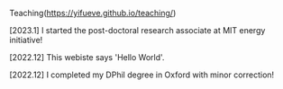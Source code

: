 Teaching(https://yifueve.github.io/teaching/)


[2023.1]  I started the post-doctoral research associate at MIT energy initiative!

[2022.12] This webiste says 'Hello World'.

[2022.12] I completed my DPhil degree in Oxford with minor correction!
